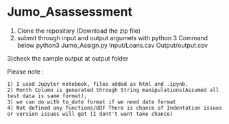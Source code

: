 # Jumo_Asassessment


1) Clone the repositary (Download the zip file)
2) submit through input and output argumets with python 3 Command below
   	python3 Jumo_Assign.py  Input/Loans.csv Output/output.csv

3)check the sample output at output folder

Please note :  

	1) I used Jupyter notebook, files added as html and .ipynb.
	2) Month Column is generated through String manipulations(Assumed all test data is same format), 
	3) we can do with to_date format if we need date format 
	4) Not defined any functions/UDF There is chance of Indentation issues or version issues will get (I dont't want take chance)
 




